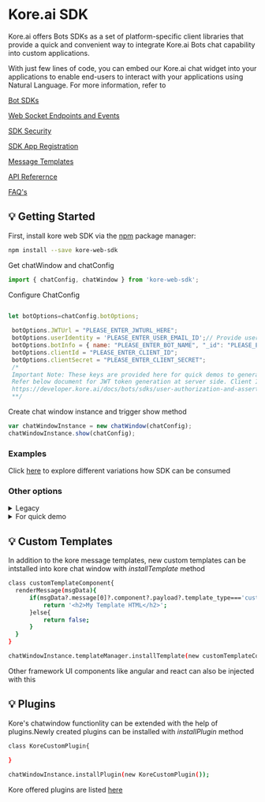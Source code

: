 ﻿# Kore.ai SDK
Kore.ai offers Bots SDKs as a set of platform-specific client libraries that provide a quick and convenient way to integrate Kore.ai Bots chat capability into custom applications.

With just few lines of code, you can embed our Kore.ai chat widget into your applications to enable end-users to interact with your applications using Natural Language. For more information, refer to

[Bot SDKs](https://developer.kore.ai/docs/bots/kore-web-sdk/)

[Web Socket Endpoints and Events](https://developer.kore.ai/docs/bots/sdks/bots-platform-api-reference/)

[SDK Security](https://developer.kore.ai/docs/bots/sdks/user-authorization-and-assertion/)

[SDK App Registration](https://developer.kore.ai/docs/bots/sdks/sdk-app-registration/)

[Message Templates](https://developer.kore.ai/docs/bots/sdks/message-templates/)

[API Referernce](https://koredotcom.github.io/web-kore-sdk/)

[FAQ's](/docs/faqs) 


## 💡 Getting Started

First, install kore web SDK via the [npm](https://www.npmjs.com/get-npm) package manager:

```bash
npm install --save kore-web-sdk
```

Get chatWindow and chatConfig

```js
import { chatConfig, chatWindow } from 'kore-web-sdk';

```
Configure ChatConfig



```js

let botOptions=chatConfig.botOptions;
	
 botOptions.JWTUrl = "PLEASE_ENTER_JWTURL_HERE";
 botOptions.userIdentity = 'PLEASE_ENTER_USER_EMAIL_ID';// Provide users email id here
 botOptions.botInfo = { name: "PLEASE_ENTER_BOT_NAME", "_id": "PLEASE_ENTER_BOT_ID" }; // bot name is case sensitive
 botOptions.clientId = "PLEASE_ENTER_CLIENT_ID";
 botOptions.clientSecret = "PLEASE_ENTER_CLIENT_SECRET";
 /* 
 Important Note: These keys are provided here for quick demos to generate JWT token at client side but not for Production environment.
 Refer below document for JWT token generation at server side. Client Id and Client secret should maintained at server end.
 https://developer.kore.ai/docs/bots/sdks/user-authorization-and-assertion/
 **/

```


Create chat window instance and trigger show method
```js
var chatWindowInstance = new chatWindow(chatConfig);
chatWindowInstance.show(chatConfig);

```
### Examples
Click [here](/docs/sdkdeveloper) to explore different variations how SDK can be consumed 

### Other options
<details>
 <summary>Legacy</summary>

include the following script in your html file and configure bot configurations 

```js

<script  src="https://cdn.jsdelivr.net/npm/kore-web-sdk@10.1.22/dist/umd/kore-web-sdk-umd-chat.min.js"></script>
<script>
        //chat window declaration
        var chatConfig=KoreChatSDK.chatConfig;
        var chatWindow=KoreChatSDK.chatWindow;
        
        //create chat window instance
        var chatWindowInstance = new chatWindow();

        //configure bot configurations
        var botOptions=chatConfig.botOptions;
        botOptions.JWTUrl = "PLEASE_ENTER_JWTURL_HERE";
        botOptions.userIdentity = 'PLEASE_ENTER_USER_EMAIL_ID';
        botOptions.botInfo = { name: "PLEASE_ENTER_BOT_NAME", "_id": "PLEASE_ENTER_BOT_ID" }; // bot name is case sensitive
        botOptions.clientId = "PLEASE_ENTER_CLIENT_ID";
        botOptions.clientSecret = "PLEASE_ENTER_CLIENT_SECRET";
	/* 
	Important Note: These keys are provided here for quick demos to generate JWT token at client side but not for Production environment.
	Refer below document for JWT token generation at server side. Client Id and Client secret should maintained at server end.
	https://developer.kore.ai/docs/bots/sdks/user-authorization-and-assertion/
	**/

        //show chatwindow
        chatWindowInstance.show(chatConfig);

</script>

```
	
</details>


<details>
 <summary>For quick demo</summary>
 
 

####  Instructions
	1.Open examples/umd/chat-with-plugins/index.html  
	2.configure bot configurations   
	3.Open same file in any browser 
	

 

</details>

## 💡 Custom Templates

In addition to the kore message templates, new custom templates can be intstalled into kore chat window with *installTemplate* method

```bash
class customTemplateComponent{
  renderMessage(msgData){
      if(msgData?.message[0]?.component?.payload?.template_type==='custom_stock_template'){
          return '<h2>My Template HTML</h2>';      
      }else{
          return false;
      }
  } 
}

chatWindowInstance.templateManager.installTemplate(new customTemplateComponent());
```
Other framework UI components like angular and react can also be injected with this

## 💡 Plugins

Kore's chatwindow functionlity can be extended with the help of plugins.Newly created plugins can be installed with *installPlugin* method

```bash
class KoreCustomPlugin{
  
}

chatWindowInstance.installPlugin(new KoreCustomPlugin());
```
Kore offered plugins are listed [here](./docs/plugins)


